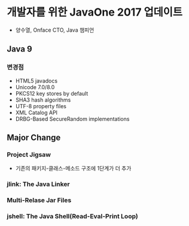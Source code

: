 # 개발자를 위한 JavaOne 2017 업데이트
- 양수열, Onface CTO, Java 챔피언

## Java 9

### 변경점
- HTML5 javadocs
- Unicode 7.0/8.0
- PKCS12 key stores by default
- SHA3 hash algorithms
- UTF-8 property files
- XML Catalog API
- DRBG-Based SecureRandom implementations

## Major Change

### Project Jigsaw
- 기존의 패키지-클래스-메소드 구조에 1단계가 더 추가

### jlink: The Java Linker

### Multi-Relase Jar Files

### jshell: The Java Shell(Read-Eval-Print Loop)

